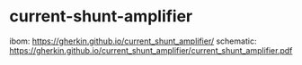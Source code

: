 # current-shunt-amplifier

ibom: https://gherkin.github.io/current_shunt_amplifier/
schematic: https://gherkin.github.io/current_shunt_amplifier/current_shunt_amplifier.pdf